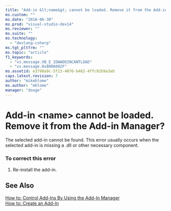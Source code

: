 ```yaml
---
title: "Add-in &lt;name&gt; cannot be loaded. Remove it from the Add-in Manager? | Microsoft Docs"
ms.custom: ""
ms.date: "2018-06-30"
ms.prod: "visual-studio-dev14"
ms.reviewer: ""
ms.suite: ""
ms.technology: 
  - "devlang-csharp"
ms.tgt_pltfrm: ""
ms.topic: "article"
f1_keywords: 
  - "vs.message.VB_E_IDWADDINCANTLOAD"
  - "vs.message.0x800A002F"
ms.assetid: e3798a9c-5f13-4076-b462-4ffc92b9a3eb
caps.latest.revision: 7
author: "mikeblome"
ms.author: "mblome"
manager: "douge"
---
```

# Add-in &lt;name&gt; cannot be loaded. Remove it from the Add-in Manager?
The selected add-in cannot be found. This error usually occurs when the selected add-in is missing a .dll or other necessary component.  
  
### To correct this error  
  
1.  Re-install the add-in.  
  
## See Also  
 [How to: Control Add-Ins By Using the Add-In Manager](../Topic/How%20to:%20Control%20Add-Ins%20By%20Using%20the%20Add-In%20Manager.md)   
 [How to: Create an Add-In](../Topic/How%20to:%20Create%20an%20Add-In.md)